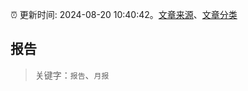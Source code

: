 :alarm_clock: 更新时间: 2024-08-20 10:40:42。[文章来源](/README.md)、[文章分类](/TAGS.md)

## 报告


> 关键字：`报告`、`月报`



